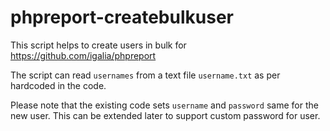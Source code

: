 # phpreport-createbulkuser
This script helps to create users in bulk for https://github.com/igalia/phpreport

The script can read `usernames` from a text file `username.txt` as per hardcoded in the code. 

Please note that the existing code sets `username` and `password` same for the new user. This can be extended later to support custom password for user. 
